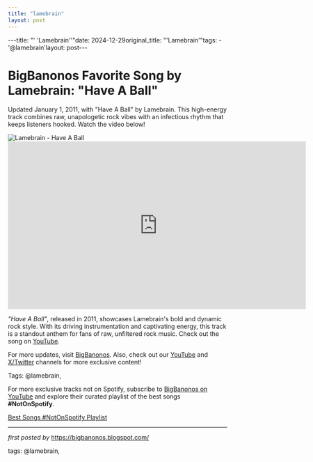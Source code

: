 ```yaml
---
title: "lamebrain"
layout: post
---
```

---title: "' 'Lamebrain''"date: 2024-12-29original_title: "'Lamebrain'"tags:  - '@lamebrain'layout: post---<!-- Title of the Post --><h1 >BigBanonos Favorite Song by Lamebrain: "Have A Ball"</h1> <!-- Introductory Text --><p >Updated January 1, 2011, with "Have A Ball" by Lamebrain. This high-energy track combines raw, unapologetic rock vibes with an infectious rhythm that keeps listeners hooked. Watch the video below!</p> <!-- Featured Image --><div > <img src="https://i.scdn.co/image/ab6761610000e5ebf920867201a50a6fcde05122" alt="Lamebrain - Have A Ball" /></div> <!-- YouTube Video Embed --><div > <iframe width="685" height="385" src="https://www.youtube.com/embed/I-MCN7TTB3I" title="Lamebrain- Have a Ball" frameborder="0" allow="accelerometer; autoplay; clipboard-write; encrypted-media; gyroscope; picture-in-picture; web-share" referrerpolicy="strict-origin-when-cross-origin" allowfullscreen></iframe></div> <!-- Song Information --><div > <p><em>"Have A Ball"</em>, released in 2011, showcases Lamebrain's bold and dynamic rock style. With its driving instrumentation and captivating energy, this track is a standout anthem for fans of raw, unfiltered rock music. Check out the song on <a href="https://youtu.be/I-MCN7TTB3I" target="_blank">YouTube</a>.</p></div> <!-- Footer Links --><div > <p>For more updates, visit <a href="https://bigbanonos.blogspot.com/" target="_blank">BigBanonos</a>. Also, check out our <a href="https://www.youtube.com/@BigBanonos" target="_blank">YouTube</a> and <a href="https://x.com/bigbanonos" target="_blank">X/Twitter</a> channels for more exclusive content!</p></div> <!-- Tags --><p >Tags: @lamebrain,</p><!--Subscribe and Playlist Links--><div>    <p>For more exclusive tracks not on Spotify, subscribe to <a href="https://www.youtube.com/@BigBanonos" target="_blank">BigBanonos on YouTube</a> and explore their curated playlist of the best songs <strong>#NotOnSpotify</strong>.</p>    <p><a href="https://www.youtube.com/playlist?list=PLtuNtuTatqI0kFahUCbtbfenC_ET5O_tr" target="_blank">Best Songs #NotOnSpotify Playlist<br /></a></p></div><hr /><p><em>first posted by</em> <a href="https://bigbanonos.blogspot.com/" rel="noopener" target="_new">https://bigbanonos.blogspot.com/</a></p><p>tags: @lamebrain,</p>